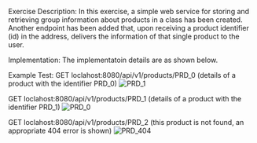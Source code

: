Exercise Description: 
In this exercise, a simple web service for storing and retrieving group information about products in a class has been created. Another endpoint has been added that, upon receiving a product identifier (id) in the address, delivers the information of that single product to the user.

Implementation:
The implementatoin details are as shown below.


Example Test:
GET loclahost:8080/api/v1/products/PRD_0
(details of a product with the identifier PRD_0)
![PRD_1](https://github.com/yasamingol/Web_Programmingg_HW2/assets/59180210/57ddf775-076d-4836-a68f-05f3b4437602)


GET loclahost:8080/api/v1/products/PRD_1
(details of a product with the identifier PRD_1)
![PRD_0](https://github.com/yasamingol/Web_Programmingg_HW2/assets/59180210/8314aae0-f7f0-4d9f-bc17-d9984aec1bac)


GET loclahost:8080/api/v1/products/PRD_2
(this product is not found, an appropriate 404 error is shown)
![PRD_404](https://github.com/yasamingol/Web_Programmingg_HW2/assets/59180210/09d1701d-0e62-4b21-bf05-89bb48780ceb)


